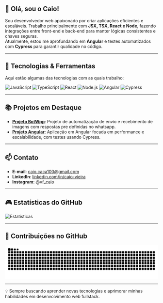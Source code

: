 ## 👋 Olá, sou o Caio!

Sou desenvolvedor web apaixonado por criar aplicações eficientes e escaláveis. Trabalho principalmente com **JSX, TSX, React e Node**, fazendo integrações entre front-end e back-end para manter lógicas consistentes e chaves seguras.  
Atualmente, estou me aprofundando em **Angular** e testes automatizados com **Cypress** para garantir qualidade no código.

---

## 🔧 Tecnologias & Ferramentas

Aqui estão algumas das tecnologias com as quais trabalho:

![JavaScript](https://cdn.jsdelivr.net/gh/devicons/devicon/icons/javascript/javascript-original.svg)
![TypeScript](https://cdn.jsdelivr.net/gh/devicons/devicon/icons/typescript/typescript-original.svg)
![React](https://cdn.jsdelivr.net/gh/devicons/devicon/icons/react/react-original.svg)
![Node.js](https://cdn.jsdelivr.net/gh/devicons/devicon/icons/nodejs/nodejs-original.svg)
![Angular](https://cdn.jsdelivr.net/gh/devicons/devicon/icons/angularjs/angularjs-original.svg)
![Cypress](https://cdn.cypress.io/img/cypress-logo.svg)

---

## 📚 Projetos em Destaque

- **[Projeto BotWpp]([https://github.com/Caio12131](https://github.com/Caio12131/ChatBotInteligente))**: Projeto de automatização de envio e recebimento de imagens com respostas pre definidas no whatsapp.
- **[Projeto Angular]([https://github.com/Caio12131](https://github.com/Caio12131/ProjetoAdminAuth))**: Aplicação em Angular focada em performance e escalabilidade, com testes usando Cypress.

---

## 📫 Contato

- **E-mail**: caio.caca100@gmail.com  
- **LinkedIn**: [linkedin.com/in/caio-vieira](https://www.linkedin.com/in/caio-vieira-a0a019285/)  
- **Instagram**: [@vf_caio](https://www.instagram.com/vf_caio/)

---

## 🎮 Estatísticas do GitHub

![Estatísticas](https://github-readme-stats.vercel.app/api?username=Caio12131&show_icons=true&theme=radical)

---

## 🐍 Contribuições no GitHub

![Snake Animation](https://github.com/Caio12131/Caio12131/blob/output/github-contribution-grid-snake.svg)

---

💡 Sempre buscando aprender novas tecnologias e aprimorar minhas habilidades em desenvolvimento web fullstack.
